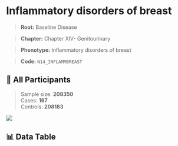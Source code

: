 # Inflammatory disorders of breast

> **Root:** Baseline Disease  

> **Chapter:** Chapter XIV- Genitourinary  

> **Phenotype:** Inflammatory disorders of breast  

> **Code:** `N14_INFLAMMBREAST`

## 🧪 All Participants  
> Sample size: **208350**  
> Cases: **167**  
> Controls: **208183**
<img src="/Sensitive/Figures/ALL/Baseline/N14_INFLAMMBREAST.png"/>

## 📊 Data Table
<CsvTableMRF src="/Sensitive/Data/ALL/Baseline/LG_N14_INFLAMMBREAST.csv"/>

